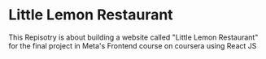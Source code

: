 # Little Lemon Restaurant

This Repisotry is about building a website called "Little Lemon Restaurant" for the final project in Meta's Frontend course on coursera using React JS
